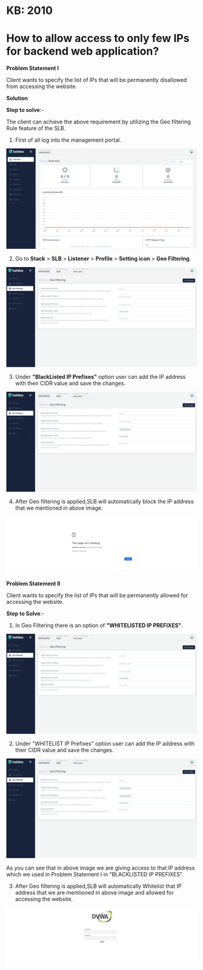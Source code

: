 # KB: 2010

# How to allow access to only few IPs for backend web application?

**Problem Statement I**

Client wants to specify the list of IPs that will be permanently disallowed from accessing the website.

**Solution**

**Step to solve**:-

The client can achieve the above requirement by utilizing the Geo filtering Rule feature of the SLB.

1. First of all log into the management portal.

![](/img/adc/kb/v2/overview_kb_2010_1.png)

2. Go to **Stack** > **SLB** > **Listener** > **Profile** > **Setting icon** > **Geo Filtering**.

![](/img/adc/kb/v2/geo_kb_2010_2.png)

3. Under **"BlackListed IP Prefixes"** option user can add the IP address with their CIDR value and save the changes.

![](/img/adc/kb/v2/geo_kb_2010_3.png)

4. After Geo filtering is applied,SLB will automatically block the IP address that we mentioned in above image.

![](/img/adc/kb/adc11.4.png)

**Problem Statement II**

Client wants to specify the list of IPs that will be permanently allowed for accessing the website.

**Step to Solve**:-

1. In Geo Filtering there is an option of **"WHITELISTED IP PREFIXES"**.

![](/img/adc/kb/v2/geo_kb_2010_5.png)

2. Under "WHITELIST IP Prefixes" option user can add the IP address with their CIDR value and save the changes.

![](/img/adc/kb/v2/geo_kb_2010_6.png)

As you can see that in above image we are giving access to that IP address which we used in Problem Statement I in "BLACKLISTED IP PREFIXES".

3. After Geo filtering is applied,SLB will automatically Whitelist that IP address that we are mentiioned in above image and allowed for accessing the website.

![](/img/adc/kb/adc11.7.png)